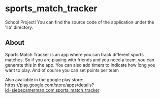 # sports_match_tracker

School Project! You can find the source code of the application under the 'lib' directory.

## About

Sports Match Tracker is an app where you can track different sports matches.
So if you are playing with friends and you need a team, you can generate this in the app.
You can also add timers to indicate how long you want to play. And of course you can set points per team

Also available in the google play store: https://play.google.com/store/apps/details?id=siebecamerman.com.sports_match_tracker
